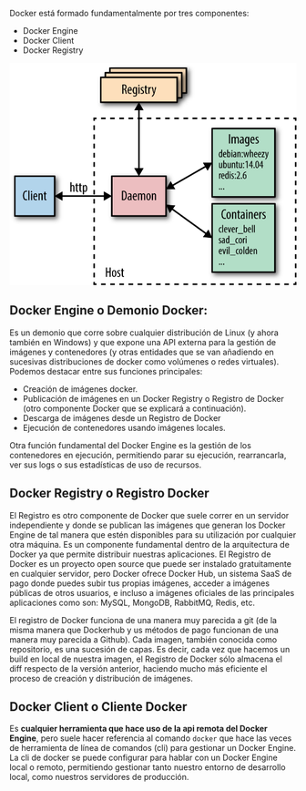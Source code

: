 Docker está formado fundamentalmente por tres componentes:

-   Docker Engine
-   Docker Client
-   Docker Registry

![](img/estructura.png)
## Docker Engine o Demonio Docker:

Es un demonio que corre sobre cualquier distribución de Linux (y ahora también en Windows) y que expone una API externa para la gestión de imágenes y contenedores (y otras entidades que se van añadiendo en sucesivas distribuciones de docker como volúmenes o redes virtuales). Podemos destacar entre sus funciones principales:

- Creación de imágenes docker.
- Publicación de imágenes en un Docker Registry o Registro de Docker (otro componente  Docker que se explicará a continuación).
- Descarga de imágenes desde un Registro de Docker
- Ejecución de contenedores usando imágenes locales.

Otra función fundamental del Docker Engine es la gestión de los contenedores en ejecución, permitiendo parar su ejecución, rearrancarla, ver sus logs o sus estadísticas de uso de recursos.

## Docker Registry o Registro Docker

El Registro es otro componente de Docker que suele correr en un servidor independiente y donde se publican las imágenes que generan los Docker Engine de tal manera que estén disponibles para su utilización por cualquier otra máquina. Es un componente fundamental dentro de la arquitectura de Docker ya que permite distribuir nuestras aplicaciones. El Registro de Docker es un proyecto open source que puede ser instalado gratuitamente en cualquier servidor, pero Docker ofrece Docker Hub, un sistema SaaS de pago donde puedes subir tus propias imágenes, acceder a imágenes públicas de otros usuarios, e incluso a imágenes oficiales de las principales aplicaciones como son: MySQL, MongoDB, RabbitMQ, Redis, etc.

El registro de Docker funciona de una manera muy parecida a git (de la misma manera que Dockerhub y us métodos de pago funcionan de una manera muy parecida a Github). Cada imagen, también conocida como repositorio, es una sucesión de capas. Es decir, cada vez que hacemos un build en local de nuestra imagen, el Registro de Docker sólo almacena el diff respecto de la versión anterior, haciendo mucho más eficiente el proceso de creación y distribución de imágenes.

## Docker Client o Cliente Docker

Es **cualquier herramienta que hace uso de la api remota del Docker Engine**, pero suele hacer referencia al comando `docker` que hace las veces de herramienta de línea de comandos (cli) para gestionar un Docker Engine. La cli de docker se puede configurar para hablar con un Docker Engine local o remoto, permitiendo gestionar tanto nuestro entorno de desarrollo local, como nuestros servidores de producción.
